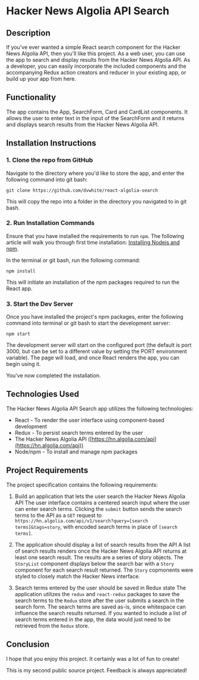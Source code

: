 # Hacker News Algolia API Search

## Description

If you've ever wanted a simple React search component for the Hacker News Algolia API, then you'll like this project. As a web user, you can use the app to search and display results from the Hacker News Algolia API. As a developer, you can easily incorporate the included components and the accompanying Redux action creators and reducer in your existing app, or build up your app from here.

## Functionality

The app contains the App, SearchForm, Card and CardList components. It allows the user to enter text in the input of the SearchForm and it returns and displays search results from the Hacker News Algolia API.

## Installation Instructions

### 1. Clone the repo from GitHub

Navigate to the directory where you'd like to store the app, and enter the following command into git bash:

`git clone https://github.com/dvwhite/react-algolia-search`

This will copy the repo into a folder in the directory you navigated to in git bash.

### 2. Run Installation Commands

Ensure that you have installed the requirements to run `npm`. The following article will walk you through first time installation:
[Installing Nodejs and npm](https://docs.npmjs.com/downloading-and-installing-node-js-and-npm).

In the terminal or git bash, run the following command:

`npm install`

This will initiate an installation of the npm packages required to run the React app.

### 3. Start the Dev Server

Once you have installed the project's npm packages, enter the following command into terminal or git bash to start the development server:

`npm start`

The development server will start on the configured port (the default is port 3000, but can be set to a different value by setting the PORT environment variable). The page will load, and once React renders the app, you can begin using it.

You've now completed the installation.

## Technologies Used

The Hacker News Algolia API Search app utilizes the following technologies:

- React - To render the user interface using component-based development
- Redux - To persist search terms entered by the user
- The Hacker News Algolia API ([https://hn.algolia.com/api](https://hn.algolia.com/api))
- Node/npm - To install and manage npm packages

## Project Requirements

The project specification contains the following requirements:

1. Build an application that lets the user search the Hacker News Algolia API
   The user interface contains a centered search input where the user can enter search terms. Clicking the `submit` button sends the search terms to the API as a `GET` request to `https://hn.algolia.com/api/v1/search?query=[search terms]&tags=story`, with encoded search terms in place of `[search terms]`.

2. The application should display a list of search results from the API
   A list of search results renders once the Hacker News Algolia API returns at least one search result. The results are a series of story objects. The `StoryList` component displays below the search bar with a `Story` component for each search result returned. The `Story` copmonents were styled to closely match the Hacker News interface.

3. Search terms entered by the user should be saved in Redux state
   The application utilizes the `redux` and `react-redux` packages to save the search terms to the `Redux` store after the user submits a search in the search form. The search terms are saved as-is, since whitespace can influence the search results returned. If you wanted to include a list of search terms entered in the app, the data would just need to be retrieved from the `Redux` store.

## Conclusion

I hope that you enjoy this project. It certainly was a lot of fun to create!

This is my second public source project. Feedback is always appreciated!
